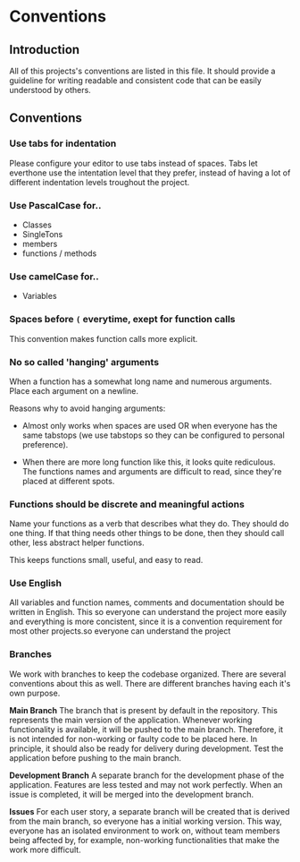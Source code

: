 # Conventions

## Introduction
All of this projects's conventions are listed in this file. It should provide a guideline for writing readable and consistent code that can be easily understood by others.

## Conventions

### Use tabs for indentation
Please configure your editor to use tabs instead of spaces. Tabs let everthone use the intentation level that they prefer, instead of having a lot of different indentation levels troughout the project.

### Use PascalCase for..
- Classes
- SingleTons
- members
- functions / methods


### Use camelCase for..
- Variables

### Spaces before `(` everytime, exept for function calls
This convention makes function calls more explicit.

### No so called 'hanging' arguments
When a function has a somewhat long name and numerous arguments. Place each argument on a newline.

Reasons why to avoid hanging arguments:
- Almost only works when spaces are used OR when everyone has the same tabstops (we use tabstops so they can be configured to personal preference).

- When there are more long function like this, it looks
quite rediculous. The functions names and arguments are difficult to read, since they're placed at different spots.

### Functions should be discrete and meaningful actions
Name your functions as a verb that describes what they do. They should do one thing. If that thing needs other things to be done, then they should call other, less abstract helper functions.

This keeps functions small, useful, and easy to read.

### Use English
All variables and function names, comments and documentation should be written in English. This so everyone can understand the project more easily and
everything is more concistent, since it is a convention requirement for most other projects.so everyone can understand the project

### Branches
We work with branches to keep the codebase organized. There are several conventions about this as well. There are different
branches having each it's own purpose.

**Main Branch**
The branch that is present by default in the repository. 
This represents the main version of the application. Whenever working functionality is available, it will be pushed to the main branch.
Therefore, it is not intended for non-working or faulty code to be placed here. In principle, it should also be ready for delivery during development. 
Test the application before pushing to the main branch.

**Development Branch**
A separate branch for the development phase of the application. Features are less tested and may not work perfectly. 
When an issue is completed, it will be merged into the development branch.

**Issues**
For each user story, a separate branch will be created that is derived from the main branch, so everyone has a initial working version.
This way, everyone has an isolated environment to work on, without team members being affected by, for example, non-working functionalities that make the work more difficult.

